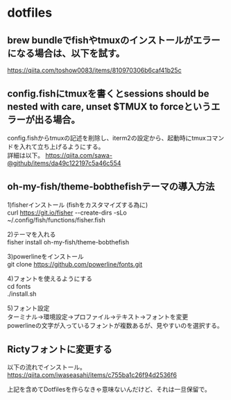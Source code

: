 # dotfiles
  
## brew bundleでfishやtmuxのインストールがエラーになる場合は、以下を試す。
https://qiita.com/toshow0083/items/810970306b6caf41b25c

## config.fishにtmuxを書くとsessions should be nested with care, unset $TMUX to forceというエラーが出る場合。
config.fishからtmuxの記述を削除し、iterm2の設定から、起動時にtmuxコマンドを入れて立ち上げるようにする。  
詳細は以下。
https://qiita.com/sawa-@github/items/da49c122197c5a46c554

## oh-my-fish/theme-bobthefishテーマの導入方法

1)fisherインストール (fishをカスタマイズする為に)  
curl https://git.io/fisher --create-dirs -sLo ~/.config/fish/functions/fisher.fish  
  
2)テーマを入れる  
fisher install oh-my-fish/theme-bobthefish  
  
3)powerlineをインストール  
git clone https://github.com/powerline/fonts.git  
  
4)フォントを使えるようにする  
cd fonts  
./install.sh  
  
5)フォント設定  
ターミナル->環境設定->プロファイル->テキスト->フォントを変更  
powerlineの文字が入っているフォントが複数あるが、見やすいのを選択する。
  
## Rictyフォントに変更する
  
以下の流れでインストール。  
https://qiita.com/iwaseasahi/items/c755ba1c26f94d2536f6
  
上記を含めてDotfilesを作らなきゃ意味ないんだけど、それは一旦保留で。
